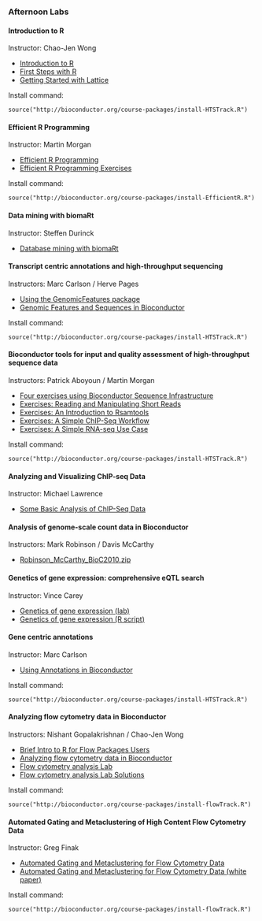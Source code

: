 ### Afternoon Labs ###

#### Introduction to R ####
Instructor: Chao-Jen Wong

* [Introduction to R](IntroToR.pdf)
* [First Steps with R](First_Steps_With_R_SOLUTIONS.pdf)
* [Getting Started with Lattice](Basic_Lattice_SOLUTIONS.pdf)

Install command:

`source("http://bioconductor.org/course-packages/install-HTSTrack.R")`

#### Efficient R Programming ####
Instructor: Martin Morgan

* [Efficient R Programming](EfficientRProgramming.pdf)
* [Efficient R Programming Exercises](EfficientRProgrammingExercises.pdf)

Install command:

`source("http://bioconductor.org/course-packages/install-EfficientR.R")`

#### Data mining with biomaRt ####
Instructor: Steffen Durinck

* [Database mining with biomaRt](BioC2010_biomaRt.pdf)

#### Transcript centric annotations and high-throughput sequencing ####
Instructors: Marc Carlson / Herve Pages

* [Using the GenomicFeatures package](GenomicFeatures.pdf)
* [Genomic Features and Sequences in Bioconductor](GenomicFeaturesAndSequences.pdf)

Install command:

`source("http://bioconductor.org/course-packages/install-HTSTrack.R")`

#### Bioconductor tools for input and quality assessment of high-throughput sequence data ####
Instructors: Patrick Aboyoun / Martin Morgan

* [Four exercises using Bioconductor Sequence Infrastructure](FourSeqExercises.pdf)
* [Exercises: Reading and Manipulating Short Reads](Exercises-ShortRead.pdf)
* [Exercises: An Introduction to Rsamtools](Exercises-Rsamtools.pdf)
* [Exercises: A Simple ChIP-Seq Workflow](Exercises-SimpleChIPSeq.pdf)
* [Exercises: A Simple RNA-seq Use Case](Exercises-SimpleRNAseqUseCase.pdf)

Install command:

`source("http://bioconductor.org/course-packages/install-HTSTrack.R")`

#### Analyzing and Visualizing ChIP-seq Data ####
Instructor: Michael Lawrence

* [Some Basic Analysis of ChIP-Seq Data](Workflow.pdf)

#### Analysis of genome-scale count data in Bioconductor ###
Instructors: Mark Robinson / Davis McCarthy

* [Robinson_McCarthy_BioC2010.zip](Robinson_McCarthy_BioC2010.zip)

#### Genetics of gene expression: comprehensive eQTL search ####
Instructor: Vince Carey

* [Genetics of gene expression (lab)](lab2010.pdf)
* [Genetics of gene expression (R script)](lab2010.R)

#### Gene centric annotations ####
Instructor: Marc Carlson

* [Using Annotations in Bioconductor](ClassicAnnotations.pdf)

Install command:

`source("http://bioconductor.org/course-packages/install-HTSTrack.R")`

#### Analyzing flow cytometry data in Bioconductor ####
Instructors:  Nishant Gopalakrishnan / Chao-Jen Wong

* [Brief Intro to R for Flow Packages Users](intro.pdf)
* [Analyzing flow cytometry data in Bioconductor](seqGating.pdf)
* [Flow cytometry analysis Lab](AnalyzingFlowData.pdf)
* [Flow cytometry analysis Lab Solutions](FlowCytometry_SOLUTIONS.pdf)

Install command:

`source("http://bioconductor.org/course-packages/install-flowTrack.R")`

#### Automated Gating and Metaclustering of High Content Flow Cytometry Data ####
Instructor: Greg Finak

* [Automated Gating and Metaclustering for Flow Cytometry Data](FlowClustFlowMergeSlides.pdf)
* [Automated Gating and Metaclustering for Flow Cytometry Data (white paper)](FlowClustFlowMerge.pdf)

Install command:

`source("http://bioconductor.org/course-packages/install-flowTrack.R")`
